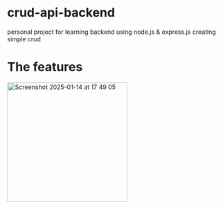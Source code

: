 # crud-api-backend
personal project for learning backend using node.js &amp; express.js creating simple crud

# The features
<img width="277" alt="Screenshot 2025-01-14 at 17 49 05" src="https://github.com/user-attachments/assets/e83f1cf7-5c37-48dc-84f4-c9ad32b4cd22" />
